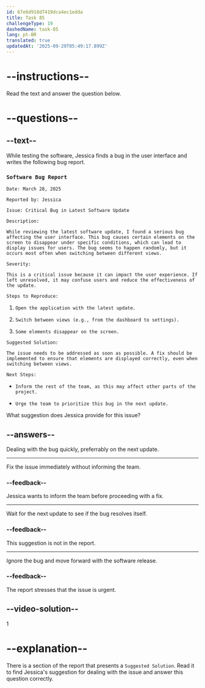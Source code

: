 ```yaml
---
id: 67e6d910d7419dca4ec1edda
title: Task 85
challengeType: 19
dashedName: task-85
lang: pt-BR
translated: true
updatedAt: '2025-09-29T05:49:17.899Z'
---
```


<!-- READING -->

# --instructions--

Read the text and answer the question below.

# --questions--

## --text--

While testing the software, Jessica finds a bug in the user interface and writes the following bug report.

### `Software Bug Report`

`Date: March 28, 2025`

`Reported by: Jessica`

`Issue: Critical Bug in Latest Software Update`

`Description:`

`While reviewing the latest software update, I found a serious bug affecting the user interface. This bug causes certain elements on the screen to disappear under specific conditions, which can lead to display issues for users. The bug seems to happen randomly, but it occurs most often when switching between different views.`

`Severity:`

`This is a critical issue because it can impact the user experience. If left unresolved, it may confuse users and reduce the effectiveness of the update.`

`Steps to Reproduce:`

1. `Open the application with the latest update.`

2. `Switch between views (e.g., from the dashboard to settings).`

3. `Some elements disappear on the screen.`

`Suggested Solution:`

`The issue needs to be addressed as soon as possible. A fix should be implemented to ensure that elements are displayed correctly, even when switching between views.`

`Next Steps:`

- `Inform the rest of the team, as this may affect other parts of the project.`

- `Urge the team to prioritize this bug in the next update.`

What suggestion does Jessica provide for this issue?

## --answers--

Dealing with the bug quickly, preferrably on the next update.

---

Fix the issue immediately without informing the team.

### --feedback--

Jessica wants to inform the team before proceeding with a fix.

---

Wait for the next update to see if the bug resolves itself.

### --feedback--

This suggestion is not in the report.

---

Ignore the bug and move forward with the software release.

### --feedback--

The report stresses that the issue is urgent.

## --video-solution--

1

# --explanation--

There is a section of the report that presents a `Suggested Solution`. Read it to find Jessica's suggestion for dealing with the issue and answer this question correctly.
